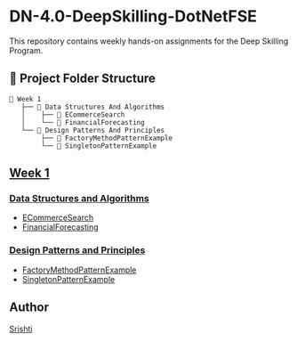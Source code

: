 # DN-4.0-DeepSkilling-DotNetFSE
This repository contains weekly hands-on assignments for the Deep Skilling Program.

## 📁 Project Folder Structure

```text
📁 Week 1
   ├── 📁 Data Structures And Algorithms
   │    ├── 📁 ECommerceSearch
   │    └── 📁 FinancialForecasting
   └── 📁 Design Patterns And Principles
        ├── 📁 FactoryMethodPatternExample
        └── 📁 SingletonPatternExample
```

## [Week 1](https://github.com/srishti-raj-135/DN-4.0-DeepSkilling-DotNetFSE/tree/main/Week%201)

### [Data Structures and Algorithms](https://github.com/srishti-raj-135/DN-4.0-DeepSkilling-DotNetFSE/tree/main/Week%201/Data%20Structures%20and%20Algorithms)

-  [ECommerceSearch](https://github.com/srishti-raj-135/DN-4.0-DeepSkilling-DotNetFSE/tree/main/Week%201/Data%20Structures%20and%20Algorithms/ECommerceSearch)
-  [FinancialForecasting](https://github.com/srishti-raj-135/DN-4.0-DeepSkilling-DotNetFSE/tree/main/Week%201/Data%20Structures%20and%20Algorithms/FinancialForecasting)

### [Design Patterns and Principles](https://github.com/srishti-raj-135/DN-4.0-DeepSkilling-DotNetFSE/tree/main/Week%201/Design%20Patterns%20and%20Principles)

- [FactoryMethodPatternExample](https://github.com/srishti-raj-135/DN-4.0-DeepSkilling-DotNetFSE/tree/main/Week%201/Design%20Patterns%20and%20Principles/FactoryMethodPatternExample)
- [SingletonPatternExample](https://github.com/srishti-raj-135/DN-4.0-DeepSkilling-DotNetFSE/tree/main/Week%201/Design%20Patterns%20and%20Principles/SingletonPatternExample)

## Author

[Srishti](https://github.com/srishti-raj-135)
